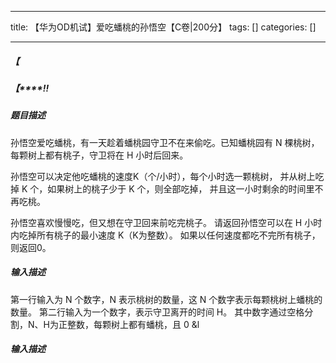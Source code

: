 
--- 
title:  【华为OD机试】爱吃蟠桃的孙悟空【C卷|200分】 
tags: []
categories: [] 

---
##### **【**

##### **【****!!**

>  
 <h5>题目描述</h5> 
 孙悟空爱吃蟠桃，有一天趁着蟠桃园守卫不在来偷吃。已知蟠桃园有 N 棵桃树， 
 每颗树上都有桃子，守卫将在 H 小时后回来。 
  
 孙悟空可以决定他吃蟠桃的速度K（个/小时），每个小时选一颗桃树， 
 并从树上吃掉 K 个，如果树上的桃子少于 K 个，则全部吃掉， 
 并且这一小时剩余的时间里不再吃桃。 
  
 孙悟空喜欢慢慢吃，但又想在守卫回来前吃完桃子。 
 请返回孙悟空可以在 H 小时内吃掉所有桃子的最小速度 K（K为整数）。 
 如果以任何速度都吃不完所有桃子，则返回0。 
  
 <h5>输入描述</h5> 
 第一行输入为 N 个数字，N 表示桃树的数量，这 N 个数字表示每颗桃树上蟠桃的数量。 
 第二行输入为一个数字，表示守卫离开的时间 H。 
 其中数字通过空格分割，N、H为正整数，每颗树上都有蟠桃，且 0 &amp;l


##### 输入描述
